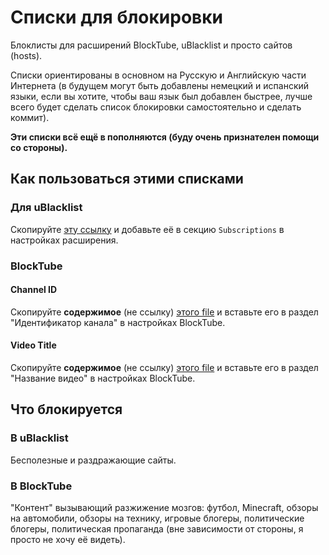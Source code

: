 # Списки для блокировки

Блоклисты для расширений BlockTube, uBlacklist и просто сайтов (hosts).

Списки ориентированы в основном на Русскую и Английскую части Интернета (в будущем могут быть добавлены немецкий и испанский языки, если вы хотите, чтобы ваш язык был добавлен быстрее, лучше всего будет сделать список блокировки самостоятельно и сделать коммит).

**Эти списки всё ещё в пополняются (буду очень признателен помощи со стороны).**

## Как пользоваться этими списками

### Для uBlacklist

Скопируйте [эту ссылку](https://raw.githubusercontent.com/al3eex/blocklists/main/uBlacklist/ublacklist-news.txt) и добавьте её в секцию `Subscriptions` в настройках расширения.

### BlockTube

#### Channel ID

Скопируйте **содержимое** (не ссылку) [этого file](https://raw.githubusercontent.com/al3eex/blocklists/main/BlockTube/blocktube-comprehensive-list.txt) и вставьте его в раздел "Идентификатор канала" в настройках BlockTube.

#### Video Title

Скопируйте **содержимое** (не ссылку) [этого file](https://raw.githubusercontent.com/al3eex/blocklists/main/BlockTube/blocktube-video-titles-list.txt) и вставьте его в раздел "Название видео" в настройках BlockTube.

## Что блокируется

### В uBlacklist

Бесполезные и раздражающие сайты.

### В BlockTube

"Контент" вызывающий разжижение мозгов: футбол, Minecraft, обзоры на автомобили, обзоры на технику, игровые блогеры, политические блогеры, политическая пропаганда (вне зависимости от стороны, я просто не хочу её видеть).

